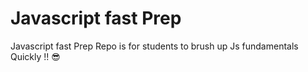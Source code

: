 # Javascript fast Prep 


Javascript fast Prep Repo is for students to brush up Js fundamentals Quickly !! 😎
